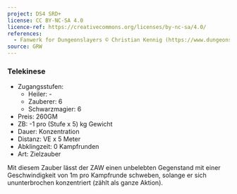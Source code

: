 ```yaml
---
project: DS4 SRD+
license: CC BY-NC-SA 4.0
licence-ref: https://creativecommons.org/licenses/by-nc-sa/4.0/
references: 
  - Fanwerk for Dungeonslayers © Christian Kennig (https://www.dungeonslayers.net/)
source: GRW
---
```


### Telekinese

- Zugangsstufen:
  - Heiler: -
  - Zauberer: 6
  - Schwarzmagier: 6
- Preis: 260GM
- ZB: -1 pro (Stufe x 5) kg Gewicht
- Dauer: Konzentration
- Distanz: VE x 5 Meter
- Abklingzeit: 0 Kampfrunden
- Art: Zielzauber

Mit diesem Zauber lässt der ZAW einen unbelebten Gegenstand mit einer Geschwindigkeit von 1m pro Kampfrunde schweben, solange er sich ununterbrochen konzentriert (zählt als ganze Aktion).

